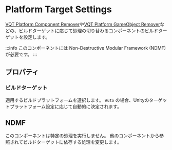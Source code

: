 # Platform Target Settings

[VQT Platform Component Remover]や[VQT Platform GameObject Remover]などの、ビルドターゲットに応じて処理の切り替わるコンポーネントのビルドターゲットを設定します。

:::info
このコンポーネントには Non-Destructive Modular Framework (NDMF) が必要です。
:::

## プロパティ

### ビルドターゲット

適用するビルドプラットフォームを選択します。
`Auto` の場合、Unityのターゲットプラットフォーム設定に応じて自動的に決定されます。

## NDMF

このコンポーネントは特定の処理を実行しません。
他のコンポーネントから参照されてビルドターゲットに依存する処理を変更します。

[VQT Platform Component Remover]: ./platform-component-remover
[VQT Platform GameObject Remover]: ./platform-gameobject-remover

